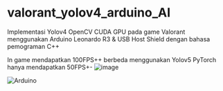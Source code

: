 # valorant_yolov4_arduino_AI
Implementasi Yolov4 OpenCV CUDA GPU pada game Valorant menggunakan Arduino Leonardo R3 &amp; USB Host Shield dengan bahasa pemograman C++

In game mendapatkan 100FPS++ berbeda menggunakan Yolov5 PyTorch hanya mendapatkan 50FPS+-
![image](https://github.com/vandot5647/valorant_yolov4_arduino_AI/assets/95358566/cf470ef9-141e-49a4-901a-2064d248c004)

![Arduino](https://github.com/vandot5647/valorant_yolov4_arduino_AI/assets/95358566/94a375dc-f314-4fd0-9558-b83fd13eca0b)
